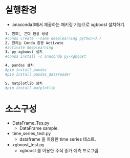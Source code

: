 # 실행환경

* anaconda3에서 제공하는 패키징 기능으로 xgboost 설치하기. 

```bash
1. 원하는 콘다 환경 생성
#conda create --name deeplearning python=3.7
2. 원하는 Conda 환경 Activate
#activate deeplearning
3. py-xgboost 설치
#conda install -c anaconda py-xgboost

4. pandas 설치
#pip install pandas
#pip install pandas_datareader

5. matplotlib 설치
#pip install matplotlib
```

# 소스구성
* DataFrame_Tes.py
    * DataFrame sample.
* time_series_test.py
    * dataframe 을 이용한 time series 테스트.
* xgboost_test.py 
    * xgboost 를 이용한 주식 종가 예측 프로그램.
